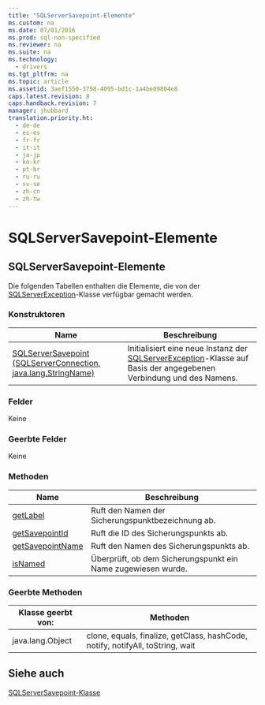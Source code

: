 ```yaml
---
title: "SQLServerSavepoint-Elemente"
ms.custom: na
ms.date: 07/01/2016
ms.prod: sql-non-specified
ms.reviewer: na
ms.suite: na
ms.technology: 
  - drivers
ms.tgt_pltfrm: na
ms.topic: article
ms.assetid: 3aef1550-3798-4095-bd1c-1a4be09804e8
caps.latest.revision: 8
caps.handback.revision: 7
manager: jhubbard
translation.priority.ht: 
  - de-de
  - es-es
  - fr-fr
  - it-it
  - ja-jp
  - ko-kr
  - pt-br
  - ru-ru
  - sv-se
  - zh-cn
  - zh-tw
---
```

# SQLServerSavepoint-Elemente
    
## SQLServerSavepoint\-Elemente  
 Die folgenden Tabellen enthalten die Elemente, die von der [SQLServerException](../content/SQLServerException-Class.md)\-Klasse verfügbar gemacht werden.  
  
### Konstruktoren  
  
|Name|Beschreibung|  
|----------|------------------|  
|[SQLServerSavepoint \(SQLServerConnection, java.lang.StringName\)](../content/SQLServerSavepoint-Constructor--SQLServerConnection--java.lang.StringName-.md)|Initialisiert eine neue Instanz der [SQLServerException](../content/SQLServerException-Class.md)\-Klasse auf Basis der angegebenen Verbindung und des Namens.|  
  
### Felder  
 Keine  
  
### Geerbte Felder  
 Keine  
  
### Methoden  
  
|Name|Beschreibung|  
|----------|------------------|  
|[getLabel](../content/getLabel-Method--SQLServerSavepoint-.md)|Ruft den Namen der Sicherungspunktbezeichnung ab.|  
|[getSavepointId](../content/getSavepointId-Method--SQLServerSavepoint-.md)|Ruft die ID des Sicherungspunkts ab.|  
|[getSavepointName](../content/getSavepointName-Method--SQLServerSavepoint-.md)|Ruft den Namen des Sicherungspunkts ab.|  
|[isNamed](../content/isNamed-Method--SQLServerSavepoint-.md)|Überprüft, ob dem Sicherungspunkt ein Name zugewiesen wurde.|  
  
### Geerbte Methoden  
  
|Klasse geerbt von:|Methoden|  
|------------------------|--------------|  
|java.lang.Object|clone, equals, finalize, getClass, hashCode, notify, notifyAll, toString, wait|  
  
## Siehe auch  
 [SQLServerSavepoint-Klasse](../content/SQLServerSavepoint-Class.md)  
  
  